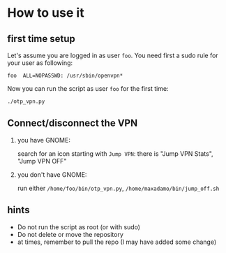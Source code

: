 # How to use it

## first time setup

Let's assume you are logged in as user `foo`. You need first a sudo rule for your user as following:

```
foo  ALL=NOPASSWD: /usr/sbin/openvpn*
```

Now you can run the script as user `foo` for the first time:

```bash
./otp_vpn.py
```

## Connect/disconnect the VPN

1. you have GNOME:

    search for an icon starting with `Jump VPN`: there is "Jump VPN Stats", "Jump VPN OFF"

2. you don't have GNOME:

    run either `/home/foo/bin/otp_vpn.py`, `/home/maxadamo/bin/jump_off.sh`

## hints

- Do not run the script as root (or with sudo)
- Do not delete or move the repository
- at times, remember to pull the repo (I may have added some change)
